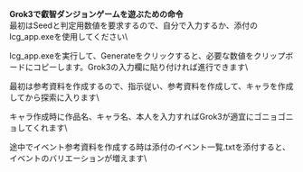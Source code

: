 **Grok3で叡智ダンジョンゲームを遊ぶための命令**\
  最初はSeedと判定用数値を要求するので、自分で入力するか、添付のlcg_app.exeを使用してください\

  lcg_app.exeを実行して、Generateをクリックすると、必要な数値をクリップボードにコピーします。Grok3の入力欄に貼り付ければ進行できます\
  
  最初は参考資料を作成するので、指示従い、参考資料を作成して、キャラを作成してから探索に入ります\
  
  キャラ作成時に作品名、キャラ名、本人を入力すればGrok3が適宜にゴニョゴニョしてくれます\
  
  途中でイベント参考資料を作成する時は添付のイベント一覧.txtを添付すると、イベントのバリエーションが増えます\
